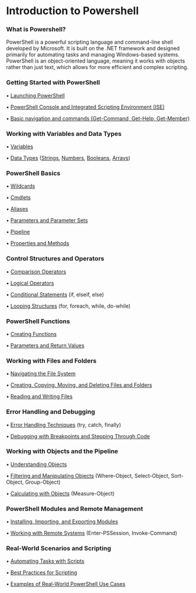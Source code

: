 # Introduction to Powershell

### What is Powershell?

PowerShell is a powerful scripting language and command-line shell developed by Microsoft. It is built on the .NET framework and designed primarily for automating tasks and managing Windows-based systems. PowerShell is an object-oriented language, meaning it works with objects rather than just text, which allows for more efficient and complex scripting.

### Getting Started with PowerShell

•	[Launching PowerShell](Powershell_and_Powershell_ISE.md)

•	[PowerShell Console and Integrated Scripting Environment (ISE)](Powershell_and_Powershell_ISE.md#powershell_ise)

•	[Basic navigation and commands (Get-Command, Get-Help, Get-Member)](Help.md)

###	Working with Variables and Data Types

•	[Variables](Variables.md)

•	[Data Types](DataTypes.md) ([Strings](Strings.ps1), [Numbers](Numbers.ps1), [Booleans](Booleans.ps1), [Arrays](Arrays.ps1))

###	PowerShell Basics

•	[Wildcards](Wildcards.md)

•	[Cmdlets](Cmdlets.md)

•	[Aliases](Aliases.md)

•	[Parameters and Parameter Sets](Cmdlets.md#parameters)

•	[Pipeline](Cmdlets.md#pipeline)

•	[Properties and Methods](Properties_and_Methods.md)

###	Control Structures and Operators

•	[Comparison Operators](Comparison_Operators.md)

•	[Logical Operators](Logical_Operators.md)

•	[Conditional Statements](Conditional_Statements.md) (if, elseif, else)

•	[Looping Structures](Looping_Structures.md) (for, foreach, while, do-while)

###	PowerShell Functions

•	[Creating Functions](Functions.md)

•	[Parameters and Return Values](Functions.md#parameters)

###	Working with Files and Folders

•	[Navigating the File System](File_System.md)

•	[Creating, Copying, Moving, and Deleting Files and Folders](File_System.md#working-with-directories)

•	[Reading and Writing Files](Reading_and_Writing_Files.md)

###	Error Handling and Debugging

•	[Error Handling Techniques](Error_Handling.md) (try, catch, finally)

•	[Debugging with Breakpoints and Stepping Through Code](Breakpoints.md)

###	Working with Objects and the Pipeline

•	[Understanding Objects](Objects.md)

•	[Filtering and Manipulating Objects](Filtering_and_Manipulating_Objects.md) (Where-Object, Select-Object, Sort-Object, Group-Object)

•	[Calculating with Objects](Measure_Object.md) (Measure-Object)

###	PowerShell Modules and Remote Management

•	[Installing, Importing, and Exporting Modules](Importing_and_Exporting_Modules.md)

•	[Working with Remote Systems](Remote.md) (Enter-PSSession, Invoke-Command)

###	Real-World Scenarios and Scripting

•	[Automating Tasks with Scripts](Scripts.md)

•	[Best Practices for Scripting](Best_Practices.md)

•	[Examples of Real-World PowerShell Use Cases](Use_Cases.md)
